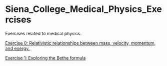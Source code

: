 Siena_College_Medical_Physics_Exercises
=======================================

Exercises related to medical physics.<br>

<a href="http://nbviewer.ipython.org/github/mattbellis/Siena_College_Medical_Physics_Exercises/blob/master/Energy_momentum_and_velocities.ipynb">Exercise 0: Relativistic relationships between mass, velocity, momentum, and energy.</a>

<a href="http://nbviewer.ipython.org/github/mattbellis/Siena_College_Medical_Physics_Exercises/blob/master/Bethe_formula_exercises_0.ipynb">Exercise 1: Exploring the Bethe formula</a><br>

